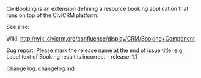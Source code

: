 CiviBooking is an extension defining a resource booking application that runs on top of the CiviCRM platform.

See also:

Wiki: http://wiki.civicrm.org/confluence/display/CRM/Booking+Component

Bug report: Please mark the release name at the end of issue title.
e.g. Label text of Booking result is incorrect - release-1.1

Change log: changelog.md
